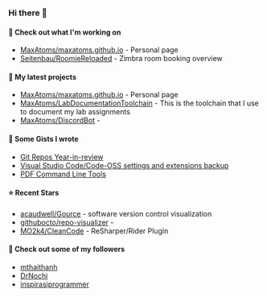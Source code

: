 ### Hi there 👋

#### 👷 Check out what I'm working on

- [MaxAtoms/maxatoms.github.io](https://github.com/MaxAtoms/maxatoms.github.io) - Personal page
- [Seitenbau/RoomieReloaded](https://github.com/Seitenbau/RoomieReloaded) - Zimbra room booking overview

#### 🌱 My latest projects

- [MaxAtoms/maxatoms.github.io](https://github.com/MaxAtoms/maxatoms.github.io) - Personal page
- [MaxAtoms/LabDocumentationToolchain](https://github.com/MaxAtoms/LabDocumentationToolchain) - This is the toolchain that I use to document my lab assignments
- [MaxAtoms/DiscordBot](https://github.com/MaxAtoms/DiscordBot) - 

#### 📓 Some Gists I wrote

- [Git Repos Year-in-review](https://gist.github.com/2586ee55c017c56db698a939220717a1)
- [Visual Studio Code/Code-OSS settings and extensions backup](https://gist.github.com/b30163855bc6995588a5af9e88b28e51)
- [PDF Command Line Tools](https://gist.github.com/0b5517977123cf1589a90f47985ca24b)

#### ⭐ Recent Stars

- [acaudwell/Gource](https://github.com/acaudwell/Gource) - software version control visualization
- [githubocto/repo-visualizer](https://github.com/githubocto/repo-visualizer) - 
- [MO2k4/CleanCode](https://github.com/MO2k4/CleanCode) - ReSharper/Rider Plugin

#### 👯 Check out some of my followers

- [mthaithanh](https://github.com/mthaithanh)
- [DrNochi](https://github.com/DrNochi)
- [inspirasiprogrammer](https://github.com/inspirasiprogrammer)
